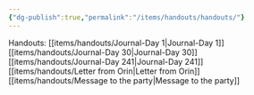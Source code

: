 ```yaml
---
{"dg-publish":true,"permalink":"/items/handouts/handouts/"}
---
```


Handouts:
[[items/handouts/Journal-Day 1\|Journal-Day 1]]
[[items/handouts/Journal-Day 30\|Journal-Day 30]]
[[items/handouts/Journal-Day 241\|Journal-Day 241]]
[[items/handouts/Letter from Orin\|Letter from Orin]]
[[items/handouts/Message to the party\|Message to the party]]
